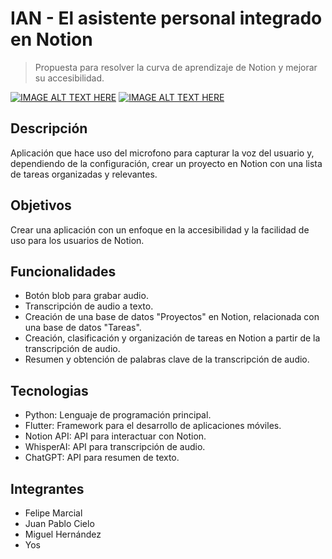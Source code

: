 # IAN - El asistente personal integrado en Notion

> Propuesta para resolver la curva de aprendizaje de Notion y mejorar su accesibilidad.

[![IMAGE ALT TEXT HERE](https://img.youtube.com/vi/7li9U-wml4w/0.jpg)](https://www.youtube.com/watch?v=7li9U-wml4w)
[![IMAGE ALT TEXT HERE](https://img.youtube.com/vi/qk-LT_YiAR8/0.jpg)](https://www.youtube.com/watch?v=qk-LT_YiAR8)


## Descripción

<!-- Se propone desarrollar un sistema que, a partir de un video/audio de una conferencia (Webinar o Presencial) transcriba su contenido a Notion. -->
Aplicación que hace uso del microfono para capturar la voz del usuario y, dependiendo de la configuración, crear un proyecto en Notion con una lista de tareas organizadas y relevantes.

## Objetivos

<!-- Resumir lo sus puntos clave de cualquier conferencia y enviar la información (utilizando la API de Notion) a un workspace colaborativo para su posterior analisis/evaluación. -->
Crear una aplicación con un enfoque en la accesibilidad y la facilidad de uso para los usuarios de Notion.

## Funcionalidades

<!-- - Automatizar la tarea de tomar notas durante una conferencia (online/presencial).
- Resumir el contenido de la conferencia en sus puntos clave para un posterior análisis.
- Colaborar eficientemente en grupos de trabajo (desde programadores hasta creadores de contenido) que requieran las ideas clave de una conferencia. -->
- Botón blob para grabar audio.
- Transcripción de audio a texto.
- Creación de una base de datos "Proyectos" en Notion, relacionada con una base de datos "Tareas".
- Creación, clasificación y organización de tareas en Notion a partir de la transcripción de audio.
- Resumen y obtención de palabras clave de la transcripción de audio.

## Tecnologias

- Python: Lenguaje de programación principal.
- Flutter: Framework para el desarrollo de aplicaciones móviles.
- Notion API: API para interactuar con Notion.
- WhisperAI: API para transcripción de audio.
- ChatGPT: API para resumen de texto.

## Integrantes

- Felipe Marcial
- Juan Pablo Cielo
- Miguel Hernández
- Yos